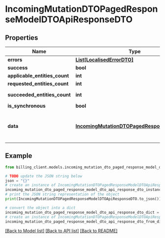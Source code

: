 # IncomingMutationDTOPagedResponseModelDTOApiResponseDTO


## Properties

Name | Type | Description | Notes
------------ | ------------- | ------------- | -------------
**errors** | [**List[LocalisedErrorDTO]**](LocalisedErrorDTO.md) |  | [optional] 
**success** | **bool** |  | [optional] 
**applicable_entities_count** | **int** |  | [optional] 
**requested_entities_count** | **int** |  | [optional] 
**succeeded_entities_count** | **int** |  | [optional] [readonly] 
**is_synchronous** | **bool** |  | [optional] 
**data** | [**IncomingMutationDTOPagedResponseModelDTO**](IncomingMutationDTOPagedResponseModelDTO.md) | The updated entity in case of modifications or creation | [optional] 

## Example

```python
from billing_client.models.incoming_mutation_dto_paged_response_model_dto_api_response_dto import IncomingMutationDTOPagedResponseModelDTOApiResponseDTO

# TODO update the JSON string below
json = "{}"
# create an instance of IncomingMutationDTOPagedResponseModelDTOApiResponseDTO from a JSON string
incoming_mutation_dto_paged_response_model_dto_api_response_dto_instance = IncomingMutationDTOPagedResponseModelDTOApiResponseDTO.from_json(json)
# print the JSON string representation of the object
print(IncomingMutationDTOPagedResponseModelDTOApiResponseDTO.to_json())

# convert the object into a dict
incoming_mutation_dto_paged_response_model_dto_api_response_dto_dict = incoming_mutation_dto_paged_response_model_dto_api_response_dto_instance.to_dict()
# create an instance of IncomingMutationDTOPagedResponseModelDTOApiResponseDTO from a dict
incoming_mutation_dto_paged_response_model_dto_api_response_dto_from_dict = IncomingMutationDTOPagedResponseModelDTOApiResponseDTO.from_dict(incoming_mutation_dto_paged_response_model_dto_api_response_dto_dict)
```
[[Back to Model list]](../README.md#documentation-for-models) [[Back to API list]](../README.md#documentation-for-api-endpoints) [[Back to README]](../README.md)


